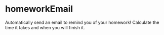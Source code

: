 # homeworkEmail
Automatically send an email to remind you of your homework! Calculate the time it takes and when you will finish it.
